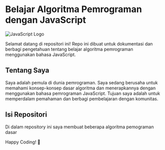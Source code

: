 # Belajar Algoritma Pemrograman dengan JavaScript

![JavaScript Logo](https://cdn.jsdelivr.net/gh/devicons/devicon/icons/javascript/javascript-original.svg)

Selamat datang di repositori ini! Repo ini dibuat untuk dokumentasi dan berbagi pengetahuan tentang belajar algoritma pemrograman menggunakan bahasa JavaScript.


## Tentang Saya

Saya adalah pemula di dunia pemrograman. Saya sedang berusaha untuk memahami konsep-konsep dasar algoritma dan menerapkannya dengan menggunakan bahasa pemrograman JavaScript. Tujuan saya adalah untuk memperdalam pemahaman dan berbagi pembelajaran dengan komunitas.

## Isi Repositori

Di dalam repository ini saya membuat beberapa algoritma pemograman dasar

Happy Coding! 🚀
